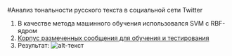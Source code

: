 #Анализ тональности русского текста в социальной сети Twitter
1. В качестве метода машинного обучения использовался SVM с RBF-ядром
2. [Корпус размеченных сообщения для обучения и тестирования](http://study.mokoron.com/)
3. Результат:
![alt-текст](https://github.com/VladislavShipovskoi/sentiment_analysis/blob/master/result.png "Результат")

